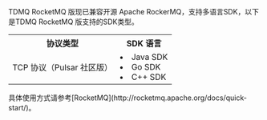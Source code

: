 TDMQ RocketMQ 版现已兼容开源 Apache RockerMQ，支持多语言SDK，以下是TDMQ RocketMQ 版支持的SDK类型。

<table>
<tr>
<th>协议类型</th><th>SDK 语言</th>
</tr><tr>
<td>TCP 协议（Pulsar 社区版）</td>
<td><li>Java SDK</li><li>Go SDK</li><li>C++ SDK</li></td>
</tr>
</table>
具体使用方式请参考[RocketMQ](http://rocketmq.apache.org/docs/quick-start/)。


